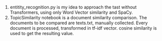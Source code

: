 1. entitity_recognition.py is my idea to approach the tast without Transformers, using only Word Vector similarity and SpaCy.
2. TopicSimilarity notebook is a document similarity comparison. The documents to be compared are texts.txt, manually collected. Every document is processed, transformed in tf-idf vector. cosine similarity is used to get the resulting value.

